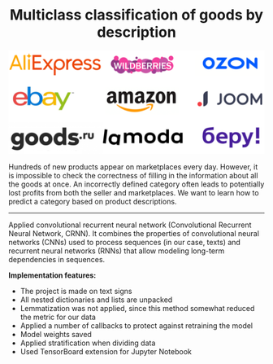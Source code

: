 <div align="center">
    <h1>Multiclass classification of goods by description</h1>
</div>

<div align="center">
  <img src="./images/Marketplaces.png" alt="Marketplaces">
</div>

Hundreds of new products appear on marketplaces every day. However, it is impossible to check the correctness of filling in the information about all the goods at once. An incorrectly defined category often leads to potentially lost profits from both the seller and marketplaces. We want to learn how to predict a category based on product descriptions.

____

Applied convolutional recurrent neural network (Convolutional Recurrent Neural Network, CRNN). It combines the properties of convolutional neural networks (CNNs) used to process sequences (in our case, texts) and recurrent neural networks (RNNs) that allow modeling long-term dependencies in sequences.

**Implementation features:**
 * The project is made on text signs
 * All nested dictionaries and lists are unpacked
 * Lemmatization was not applied, since this method somewhat reduced the metric for our data
 * Applied a number of callbacks to protect against retraining the model
 * Model weights saved
 * Applied stratification when dividing data
 * Used TensorBoard extension for Jupyter Notebook
